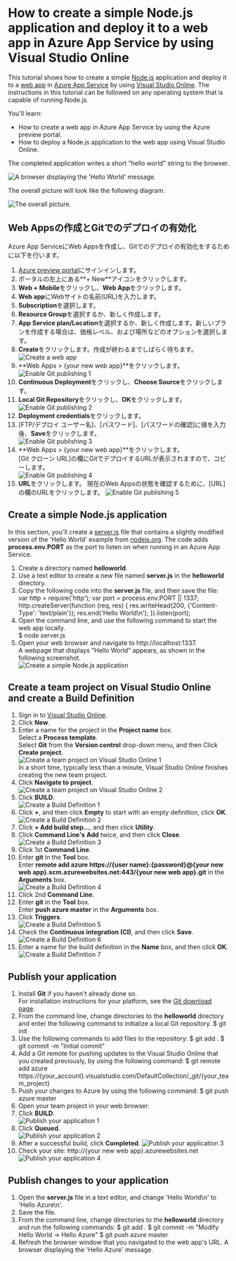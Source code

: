 # How to create a simple Node.js application and deploy it to a web app in Azure App Service by using Visual Studio Online

This tutorial shows how to create a simple [Node.js](http://nodejs.org) application and deploy it to a [web app](https://azure.microsoft.com/ja-jp/documentation/articles/app-service-web-overview/) in [Azure App Service](https://azure.microsoft.com/ja-jp/documentation/articles/app-service-value-prop-what-is/) by using [Visual Studio Online](https://www.visualstudio.com/). The instructions in this tutorial can be followed on any operating system that is capable of running Node.js.

You'll learn:

* How to create a web app in Azure App Service by using the Azure preview portal.
* How to deploy a Node.js application to the web app using Visual Studio Online.

The completed application writes a short "hello world" string to the browser.

![A browser displaying the 'Hello World' message.](https://lh4.googleusercontent.com/-DGNFXXFbkaA/ViTJC8lNWSI/AAAAAAAABuA/xxEDVobJMLw/w2048-h350-no/image151018-21.png)

The overall picture will look like the following diagram.

![The overall picture.](https://lh5.googleusercontent.com/-g81UGpL3vrk/ViTJC1g4PyI/AAAAAAAABt8/fG3m-9Odfzg/w1400-h646-no/image151018-01.png)

## Web Appsの作成とGitでのデプロイの有効化

Azure App ServiceにWeb Appsを作成し、Gitでのデプロイの有効化をするために以下を行います。

1. [Azure preview portal](https://portal.azure.com)にサインインします。
2. ポータルの左上にある**+ New**アイコンをクリックします。
3. **Web + Mobile**をクリックし、**Web App**をクリックします。
4. **Web app**にWebサイトの名前(URL)を入力します。
5. **Subscription**を選択します。
6. **Resource Group**を選択するか、新しく作成します。
7. **App Service plan/Location**を選択するか、新しく作成します。新しいプランを作成する場合は、価格レベル、および場所などのオプションを選択します。
8. **Create**をクリックします。作成が終わるまでしばらく待ちます。  
![Create a web app](https://lh6.googleusercontent.com/-Xpiene9r-WA/ViTJCywRCTI/AAAAAAAABuA/MQT2ClJihzk/w2030-h1422-no/image151018-02.png)  
9. **Web Apps > {your new web app}**をクリックします。  
![Enable Git publishing 1](https://lh3.googleusercontent.com/-jZy_TwAKBeU/ViTJC2VXiqI/AAAAAAAABt8/XZChBYssHA8/w2048-h1138-no/image151018-03.png)
10. **Continuous Deployment**をクリックし、**Choose Source**をクリックします。
11. **Local Git Repository**をクリックし、**OK**をクリックします。  
![Enable Git publishing 2](https://lh6.googleusercontent.com/-YQKxYgpGktc/ViTJC3q4M4I/AAAAAAAABt8/5uvQspD4wxU/w2048-h1276-no/image151018-04.png)
12. **Deployment credentials**をクリックします。
13. [FTP/デプロイ ユーザー名]、[パスワード]、[パスワードの確認]に値を入力後、**Save**をクリックします。  
![Enable Git publishing 3](https://lh4.googleusercontent.com/-aIUJi0gfGgc/ViTJC6pUD0I/AAAAAAAABt8/o18KA3cTiJo/w2048-h1322-no/image151018-05.png)
14. **Web Apps > {your new web app}**をクリックします。  
[Git クローン URL]の欄にGitでデプロイするURLが表示されますので、コピーします。  
![Enable Git publishing 4](https://lh3.googleusercontent.com/-B1pZOVUChXg/ViTJCwMoBiI/AAAAAAAABt8/TEolMFSFgZU/w1382-h1422-no/image151018-06.png)
15. **URL**をクリックします。
現在のWeb Appsの状態を確認するために、[URL]の欄のURLをクリックします。
![Enable Git publishing 5](https://lh4.googleusercontent.com/-1qbpll_dUuk/ViTJCxLpIaI/AAAAAAAABt8/iZRuhbCWISw/w1794-h1422-no/image151018-07.png)

## Create a simple Node.js application

In this section, you'll create a [server.js](https://nodejs.org/en/about/) file that contains a slightly modified version of the 'Hello World' example from [nodejs.org](https://nodejs.org/en/). The code adds **process.env.PORT** as the port to listen on when running in an Azure App Service.

1. Create a directory named **helloworld**.
2. Use a text editor to create a new file named **server.js** in the **helloworld** directory.
3. Copy the following code into the **server.js** file, and then save the file:  
    var http = require('http');
    var port = process.env.PORT || 1337;
    http.createServer(function (req, res) {
      res.writeHead(200, {'Content-Type': 'text/plain'});
      res.end('Hello World\n');
    }).listen(port);
4. Open the command line, and use the following command to start the web app locally.  
    $ node server.js
5. Open your web browser and navigate to http://localhost:1337.  
A webpage that displays "Hello World" appears, as shown in the following screenshot.  
![Create a simple Node.js application](https://lh3.googleusercontent.com/-BUKMgxa2Fbk/ViTJC9w0EQI/AAAAAAAABuA/E7ZL5YbdSpg/w2048-h308-no/image151018-08.png)

## Create a team project on Visual Studio Online and create a Build Definition

1. Sign in to [Visual Studio Online](https://www.visualstudio.com/).
2. Click **New**.
3. Enter a name for the project in the **Project name** box.  
Select a **Process template**.  
Select **Git** from the **Version control** drop-down menu, and then Click **Create project**.  
![Create a team project on Visual Studio Online 1](https://lh4.googleusercontent.com/-7w5nPtL8G60/ViTJC4aKpnI/AAAAAAAABuA/Qo5sWVQPTf8/w2048-h1344-no/image151018-09.png)  
In a short time, typically less than a minute, Visual Studio Online finishes creating the new team project.
4. Click **Navigate to project**.  
![Create a team project on Visual Studio Online 2](https://lh4.googleusercontent.com/-7cCyTP9bkew/ViTJC9hGXCI/AAAAAAAABuA/1ryWFKviATc/w1400-h1240-no/image151018-10.png)
5. Click **BUILD**.  
![Create a Build Definition 1](https://lh4.googleusercontent.com/-fLAjAC3vH7g/ViTJC5_mdQI/AAAAAAAABuA/gRmZle-J-Zw/w1800-h1288-no/image151018-11.png)
6. Click **+**, and then click **Empty** to start with an empty definition, click **OK**.  
![Create a Build Definition 2](https://lh3.googleusercontent.com/-6Mk0Sndae-A/ViTJC6hXcoI/AAAAAAAABuA/2EaieFtnrsM/w1856-h1422-no/image151018-12.png)
7. Click **+ Add build step…**, and then click **Utility**.
8. Click **Command Line's** **Add** twice, and then click **Close**.  
![Create a Build Definition 3](https://lh5.googleusercontent.com/-lVmcgGTSoOA/ViTJC6NHf8I/AAAAAAAABuA/hwA8DwiHBao/w2048-h1352-no/image151018-13.png)
9. Click 1st **Command Line**.
10. Enter **git** in the **Tool** box.  
Enter **remote add azure https://{user name}:{password}@{your new web app}.scm.azurewebsites.net:443/{your new web app}.git** in the **Arguments** box.  
![Create a Build Definition 4](https://lh3.googleusercontent.com/-RnMiTePopIY/ViTJC6SindI/AAAAAAAABuA/OD7yoXXeAdQ/w2048-h900-no/image151018-14.png)
11. Click 2nd **Command Line**.
12. Enter **git** in the **Tool** box.  
Enter **push azure master** in the **Arguments** box.
13. Click **Triggers**.  
![Create a Build Definition 5](https://lh3.googleusercontent.com/-am3txWmBKgY/ViTJCy0pbII/AAAAAAAABuA/5X2KFgy3Jas/w2048-h902-no/image151018-15.png)
14. Check the **Continuous integration (CI)**, and then click **Save**.  
![Create a Build Definition 6](https://lh5.googleusercontent.com/-sdKZknViZYw/ViTJCwC7U7I/AAAAAAAABuA/BIntiP7VDS8/w2048-h924-no/image151018-16.png)
15. Enter a name for the build definition in the **Name** box, and then click **OK**.  
![Create a Build Definition 7](https://lh5.googleusercontent.com/-AtuY3U8g7IM/ViTJCzm28sI/AAAAAAAABuA/JLU4Uj9Q12I/w2048-h980-no/image151018-17.png)

## Publish your application

1. Install **Git** if you haven't already done so.  
For installation instructions for your platform, see the [Git download page](http://git-scm.com/download).
2. From the command line, change directories to the **helloworld** directory and enter the following command to initialize a local Git repository.
    $ git init
3. Use the following commands to add files to the repository:
    $ git add .
    $ git commit -m "Initial commit"
4. Add a Git remote for pushing updates to the Visual Studio Online that you created previously, by using the following command:
    $ git remote add azure https://{your_account}.visualstudio.com/DefaultCollection/_git/{your_team_project}
5. Push your changes to Azure by using the following command:
    $ git push azure master
6. Open your team project in your web browser.
7. Click **BUILD**.  
![Publish your application 1](https://lh3.googleusercontent.com/-wC0DL-cmz64/ViTJCxWB_jI/AAAAAAAABuA/qlDBAqJv5RY/w2048-h944-no/image151018-18.png)
8. Click **Queued**.  
![Publish your application 2](https://lh6.googleusercontent.com/-DEPlbTU4EBU/ViTJC-2FpdI/AAAAAAAABuA/OGxF7Wp5cXg/w2048-h688-no/image151018-19.png)
9. After a successful build, click **Completed**.
![Publish your application 3](https://lh3.googleusercontent.com/-tK-nzdGowZE/ViTJC_2IYsI/AAAAAAAABuA/t7oOqBk5HV8/w2048-h696-no/image151018-20.png)
10. Check your site: http://{your new web app}.azurewebsites.net
![Publish your application 4](https://lh4.googleusercontent.com/-DGNFXXFbkaA/ViTJC8lNWSI/AAAAAAAABuA/xxEDVobJMLw/w2048-h350-no/image151018-21.png)

## Publish changes to your application

1. Open the **server.js** file in a text editor, and change 'Hello World\n' to 'Hello Azure\n'.
2. Save the file.
3. From the command line, change directories to the **helloworld** directory and run the following commands:
    $ git add .
    $ git commit -m "Modify Hello World -> Hello Azure"
    $ git push azure master
4. Refresh the browser window that you navigated to the web app's URL. A browser displaying the 'Hello Azure' message.